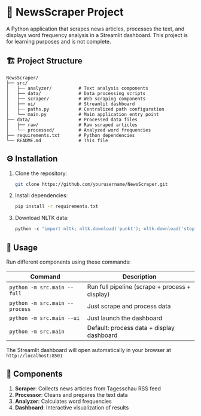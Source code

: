 # 📰 NewsScraper Project

A Python application that scrapes news articles, processes the text, and displays word frequency analysis in a Streamlit dashboard.
This project is for learning purposes and is not complete.

## 🏗️ Project Structure

```
NewsScraper/
├── src/
│   ├── analyzer/          # Text analysis components
│   ├── data/              # Data processing scripts
│   ├── scraper/           # Web scraping components
│   ├── ui/                # Streamlit dashboard
│   ├── paths.py           # Centralized path configuration
│   └── main.py            # Main application entry point
├── data/                  # Processed data files
│   ├── raw/               # Raw scraped articles
│   └── processed/         # Analyzed word frequencies
├── requirements.txt       # Python dependencies
└── README.md              # This file
```

## ⚙️ Installation

1. Clone the repository:
   ```bash
   git clone https://github.com/yourusername/NewsScraper.git
   ```

2. Install dependencies:
   ```bash
   pip install -r requirements.txt
   ```

3. Download NLTK data:
   ```python
   python -c "import nltk; nltk.download('punkt'); nltk.download('stopwords')"
   ```

## 🚀 Usage

Run different components using these commands:

| Command | Description |
|---------|-------------|
| `python -m src.main --full` | Run full pipeline (scrape + process + display) |
| `python -m src.main --process` | Just scrape and process data |
| `python -m src.main --ui` | Just launch the dashboard |
| `python -m src.main` | Default: process data + display dashboard |

The Streamlit dashboard will open automatically in your browser at `http://localhost:8501`

## 🔧 Components

1. **Scraper**: Collects news articles from Tagesschau RSS feed
2. **Processor**: Cleans and prepares the text data
3. **Analyzer**: Calculates word frequencies
4. **Dashboard**: Interactive visualization of results

